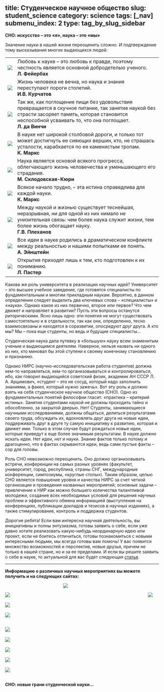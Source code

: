 title: Студенческое научное общество
slug: student_science
category: science
tags: [_nav]
submenu_index: 2
type: tag_by_slug_sidebar
---

**СНО: искусство – это «я», наука – это «мы»**

Значение науки в нашей жизни переоценить сложно. И подтверждение тому высказывания многих выдающихся людей:

<table id="sno-quotations">
  <tr>
    <td>
      <img src="/img/sno/feerbah.jpg">
    </td>
    <td valign="top" style="font-size: 16px">
      Любовь к науке – это любовь к правде, поэтому честность является основной добродетелью ученого.<br>
      <strong>Л. Фейербах</strong>
    </td>
  </tr>
  <tr>
    <td>
      <img src="/img/sno/kurchatov.jpg">
    </td>
    <td valign="top" style="font-size: 16px">
      Жизнь человека не вечна, но наука и знания переступают пороги столетий. <br>
      <strong>И.В. Курчатов</strong>
    </td>
  </tr>
  <tr>
    <td>
      <img src="/img/sno/vinchi.jpg">
    </td>
    <td valign="top" style="font-size: 16px">
      Так же, как поглощение пищи без удовольствия превращается в скучное питание, так занятие наукой без страсти засоряет память, которая становится неспособной усваивать то, что она поглощает.<br>
      <strong>Л. да Винчи</strong>
    </td>
  </tr>
  <tr>
    <td>
      <img src="/img/sno/marx.jpg">
    </td>
    <td valign="top" style="font-size: 16px">
      В науке нет широкой столбовой дороги, и только тот может достигнуть ее сияющих вершин, кто, не страшась усталости, карабкается по ее каменистым тропам.<br>
      <strong>К. Маркс</strong>
    </td>
  </tr>
  <tr>
    <td>
      <img src="/img/sno/kuri.jpg">
    </td>
    <td valign="top" style="font-size: 16px">
      Наука является основой всякого прогресса, облегчающего жизнь человечества и уменьшающего его страдания.<br>
      <strong>М. Склодовская-Кюри</strong>
    </td>
  </tr>
  <tr>
    <td>
      <img src="/img/sno/marx.jpg">
    </td>
    <td valign="top" style="font-size: 16px">
      Всякое начало трудно, – эта истина справедлива для каждой науки.<br>
      <strong>К. Маркс</strong>
    </td>
  </tr>
  <tr>
    <td>
      <img src="/img/sno/Plekhanov.jpg">
    </td>
    <td valign="top" style="font-size: 16px">
      Между наукой и жизнью существует теснейшая, неразрывная, ни для одной из них нимало не унизительная связь: чем более наука служит жизни, тем более жизнь обогащает науку.<br>
      <strong>Г.В. Плеханов</strong>
    </td>
  </tr>
  <tr>
    <td>
      <img src="/img/sno/einshtein.jpg">
    </td>
    <td valign="top" style="font-size: 16px">
      Все идеи в науке родились в драматическом конфликте между реальностью и нашими попытками ее понять. <br>
      <strong>А. Эйнштейн</strong>
    </td>
  </tr>
  <tr>
    <td>
      <img src="/img/sno/paster.jpg">
    </td>
    <td valign="top" style="font-size: 16px">
      Открытия приходят лишь к тем, кто подготовлен к их пониманию. <br>
      <strong>Л. Пастер</strong>
    </td>
  </tr>
</table>


Какова же роль университета в реализации научных идей? Университет – это высшее учебное заведение, где готовятся специалисты по фундаментальным и многим прикладным наукам. Вероятно, в данном определении следует выделить два ключевых слова – «специалисты» и «наука». Однако какое из них первично, второе или первое? Что чем движет и направляет в развитии? Пусть эти вопросы останутся риторическими. Ясно лишь одно: эти понятия не могут существовать самостоятельно и в отдельности, так как они, определенно, тесно взаимосвязаны и находятся в соразвитии, опосредуют друг друга. А кто мы? Мы – пока еще студенты, но ведь и будущие специалисты…

Студенческая наука дала путевку в «большую» науку всем знаменитым ученым и выдающимся деятелям.
Наверное, нельзя назвать ни одного из них, кто миновал бы этой ступени к своему конечному становлению и признанию.

Однако НИРС (научно-исследовательская работа студентов) должна кем-то направляться, кем-то организовываться и контролироваться, ибо, как говорил выдающийся советский физик, академик АН СССР Л. А. Арцимович, «студент – это не сосуд, который надо заполнить знаниями, а факел, который нужно зажечь». Вот эту роль и должно взять на себя студенческое научное общество (СНО). Одно из фундаментальных понятий философии гласит: «практика – критерий истины». Занятия студентами наукой не должны проходить тайно и обособленно, за закрытой дверью. Нет! Студенты, занимающиеся научными исследованиями, должны общаться, делиться результатами своего труда, обсуждать их, вдохновлять друг друга на новые идеи, поддерживать друг в друге ту самую инициативу к развитию, которая и движет ими. Только в этом случае будут рождаться новые идеи, которые приведут к еще более значимым результатам. В науке должно искать идеи. Нет идеи, нет и науки. Знание фактов только потому и драгоценно, что в фактах скрываются идеи, ведь сами пустые факты – сор для головы.

Роль СНО невозможно переоценить. Оно должно организовывать встречи, конференции на самых разных уровнях (факультет, университет, город, республика, страны СНГ, международные конференции, симпозиумы, «круглые столы»). Таким образом, целью СНО является повышение уровня и качества НИРС за счет четкой организации и проведения названных мероприятий; основные задачи – привлечение к НИР как можно большего количества талантливой молодежи, создание всех необходимых условий для решения научных проблем и эффективного обмена информацией (выступления на конференциях, публикации докладов и тезисов в научных изданиях), а также стимулирование, контроль и поддержка студентов.

Дорогие ребята! Если вам интересна научная деятельность, вы инициативны и полны энтузиазма, готовы заявить о себе, если уже давно хотите реализовать какую-нибудь неординарную идею или проект, если не боитесь отличиться, готовы познакомиться с новыми интересными людьми, мы всегда готовы вам помочь! У вас появится множество возможностей и перспектив, новые друзья, причем не только в нашей стране, но и за ее пределами. И если вы решите заявить о себе в науке, то актуальной для вас будет следующая [статья](/fm/science/youth-science).

---------------------------------------------------

**Информацию о различных научных мероприятиях вы можете получить и на следующих сайтах:**

<a href="http://www.gknt.org.by/"><img src="/img/sno/gknt.png" style="margin-left:190px;"></a>

<a href="http://smu-nanb.com/"><img src="/img/sno/smu-nanb.png" style="padding-right:20px; float:right;"></a>
<a href="http://nasb.gov.by/rus/"><img src="/img/sno/nasb.png"></a><br><br>
<a href="http://fond.bas-net.by/"><img src="/img/sno/fond.png"></a><br><br>
<a href="http://adukacyja.info/"><img src="/img/sno/aducacija.png"></a><br><br>

<a href="http://www.zrns.ru/"><img src="/img/sno/zrrs.png"></a><br><br>
<a href="http://www.belisa.org.by/"><img src="/img/sno/bilisa.png"></a><br><br>
<a href="http://www.konferencii.ru/"><img src="/img/sno/koneferencii.png"></a><br><br>
<a href="http://stremlenie.com/"><img src="/img/sno/streamline.png"></a><br><br>
<a href="http://www.science-community.org/ru/"><img src="/img/sno/science_community.png"></a><br><br>

**СНО: новые грани студенческой науки...**
